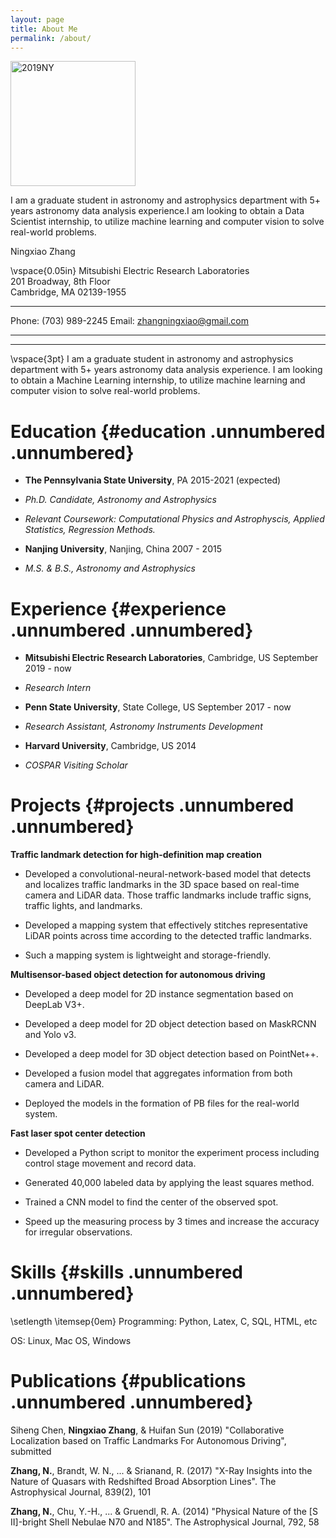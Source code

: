 ```yaml
---
layout: page
title: About Me
permalink: /about/
---
```

<img src="../assets/img/2019NY.jpg" alt="2019NY" width="200"/>

I am a graduate student in astronomy and astrophysics department with 5+ years astronomy data analysis experience.I am looking to obtain a Data Scientist internship, to utilize machine learning and computer vision to solve real-world problems.

Ningxiao Zhang

\vspace{0.05in}
Mitsubishi Electric Research Laboratories\
201 Broadway, 8th Floor\
Cambridge, MA 02139-1955

  -------- ---------------------------
  Phone:   \(703) 989-2245
  Email:   <zhangningxiao@gmail.com>
  -------- ---------------------------

------------------------------------------------------------------------

\vspace{3pt}
I am a graduate student in astronomy and astrophysics department with 5+
years astronomy data analysis experience. I am looking to obtain a
Machine Learning internship, to utilize machine learning and computer
vision to solve real-world problems.

Education {#education .unnumbered .unnumbered}
=========

-   **The Pennsylvania State University**, PA 2015-2021 (expected)

-   *Ph.D. Candidate, Astronomy and Astrophysics*

-   *Relevant Coursework: Computational Physics and Astrophyscis,
    Applied Statistics, Regression Methods.*

-   **Nanjing University**, Nanjing, China 2007 - 2015

-   *M.S. & B.S., Astronomy and Astrophysics*

Experience {#experience .unnumbered .unnumbered}
==========

-   **Mitsubishi Electric Research Laboratories**, Cambridge, US
    September 2019 - now

-   *Research Intern*

-   **Penn State University**, State College, US September 2017 - now

-   *Research Assistant, Astronomy Instruments Development*

-   **Harvard University**, Cambridge, US 2014

-   *COSPAR Visiting Scholar*

Projects {#projects .unnumbered .unnumbered}
========

**Traffic landmark detection for high-definition map creation**

-   Developed a convolutional-neural-network-based model that detects
    and localizes traffic landmarks in the 3D space based on real-time
    camera and LiDAR data. Those traffic landmarks include traffic
    signs, traffic lights, and landmarks.

-   Developed a mapping system that effectively stitches representative
    LiDAR points across time according to the detected traffic
    landmarks.

-   Such a mapping system is lightweight and storage-friendly.

**Multisensor-based object detection for autonomous driving**

-   Developed a deep model for 2D instance segmentation based on DeepLab
    V3+.

-   Developed a deep model for 2D object detection based on MaskRCNN and
    Yolo v3.

-   Developed a deep model for 3D object detection based on PointNet++.

-   Developed a fusion model that aggregates information from both
    camera and LiDAR.

-   Deployed the models in the formation of PB files for the real-world
    system.

**Fast laser spot center detection**

-   Developed a Python script to monitor the experiment process
    including control stage movement and record data.

-   Generated 40,000 labeled data by applying the least squares method.

-   Trained a CNN model to find the center of the observed spot.

-   Speed up the measuring process by 3 times and increase the accuracy
    for irregular observations.

Skills {#skills .unnumbered .unnumbered}
======

\setlength
\itemsep{0em}
Programming: Python, Latex, C, SQL, HTML, etc

OS: Linux, Mac OS, Windows

Publications {#publications .unnumbered .unnumbered}
============

Siheng Chen, **Ningxiao Zhang**, & Huifan Sun (2019) \"Collaborative
Localization based on Traffic Landmarks For Autonomous Driving\",
submitted

**Zhang, N.**, Brandt, W. N., \... & Srianand, R. (2017) \"X-Ray
Insights into the Nature of Quasars with Redshifted Broad Absorption
Lines\". The Astrophysical Journal, 839(2), 101

**Zhang, N.**, Chu, Y.-H., \... & Gruendl, R. A. (2014) \"Physical
Nature of the \[S II\]-bright Shell Nebulae N70 and N185\". The
Astrophysical Journal, 792, 58
